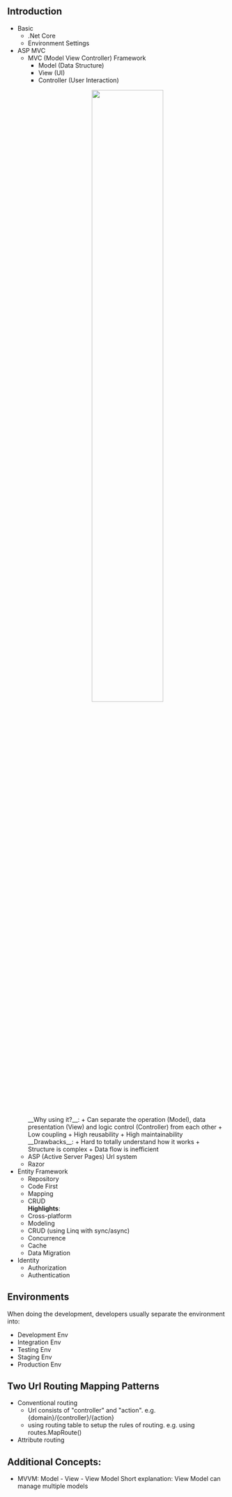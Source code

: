 ## Introduction

+ Basic
    * .Net Core
    * Environment Settings
+ ASP MVC
    * MVC (Model View Controller) Framework
        - Model (Data Structure)
        - View (UI)
        - Controller (User Interaction)
        <p align="center">
          <img src="https://raw.githubusercontent.com/Draveness/analyze/master/contents/architecture/images/mvx/Standard-MVC.jpg" width="60%"/>
        </p>
        __Why using it?__: 
        + Can separate the operation (Model), data presentation (View) and logic control (Controller) from each other
        + Low coupling
        + High reusability
        + High maintainability  
        __Drawbacks__:
        + Hard to totally understand how it works
        + Structure is complex
        + Data flow is inefficient
    * ASP (Active Server Pages) Url system
    * Razor
+ Entity Framework
    * Repository 
    * Code First
    * Mapping
    * CRUD  
    __Highlights__:
    * Cross-platform
    * Modeling
    * CRUD (using Linq with sync/async)
    * Concurrence
    * Cache
    * Data Migration  
+ Identity
    * Authorization
    * Authentication

## Environments
When doing the development, developers usually separate the environment into: 
+ Development Env
+ Integration Env
+ Testing Env
+ Staging Env
+ Production Env

## Two Url Routing Mapping Patterns
+ Conventional routing
    * Url consists of "controller" and "action". e.g. {domain}/{controller}/{action}
    * using routing table to setup the rules of routing. e.g. using routes.MapRoute()
+ Attribute routing

## Additional Concepts:
+ MVVM: Model - View - View Model
    Short explanation: View Model can manage multiple models



